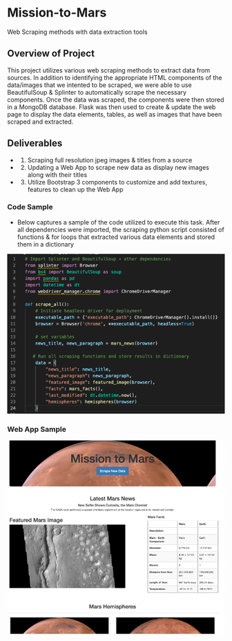 # Mission-to-Mars
Web Scraping methods with data extraction tools

## Overview of Project
This project utilizes various web scraping methods to extract data from sources. In addition to identifying the appropriate HTML components of the data/images that we intented to be scraped, we were able to use BeautifulSoup & Splinter to automatically scrape the necessary components. Once the data was scraped, the components were then stored in a MongoDB database. Flask was then used to create & update the web page to display the data elements, tables, as well as images that have been scraped and extracted. 

## Deliverables
- 1) Scraping full resolution jpeg images & titles from a source
- 2) Updating a Web App to scrape new data as display new images along with their titles
- 3) Utilize Bootstrap 3 components to customize and add textures, features to clean up the Web App

### Code Sample

- Below captures a sample of the code utilized to execute this task. After all dependencies were imported, the scraping python script consisted of functions & for loops that extracted various data elements and stored them in a dictionary

![Sample Scraping Script](https://github.com/bdang303/Mission-to-Mars/blob/main/Resources/MissionMarsCode.png)

### Web App Sample

![Mission to Mars Web App](https://github.com/bdang303/Mission-to-Mars/blob/main/Resources/WebAppSample.png)


